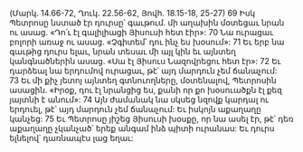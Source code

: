 (Մարկ. 14.66-72, Ղուկ. 22.56-62, Յովհ. 18.15-18, 25-27)
69 Իսկ Պետրոսը նստած էր դուրսը՝ գաւթում. մի աղախին մօտեցաւ նրան ու ասաց. «Դո՛ւ էլ գալիլիացի Յիսուսի հետ էիր»: 70 Նա ուրացաւ բոլորի առաջ ու ասաց. «Չգիտեմ՝ դու ինչ ես խօսում»: 71 Եւ երբ նա գաւթից դուրս ելաւ, նրան տեսաւ մի այլ կին եւ այնտեղ կանգնածներին ասաց. «Սա էլ Յիսուս Նազովրեցու հետ էր»: 72 Եւ դարձեալ նա երդումով ուրացաւ, թէ՝ այդ մարդուն չեմ ճանաչում: 73 Եւ մի քիչ յետոյ այնտեղ գտնուողները, մօտենալով, Պետրոսին ասացին. «Իրօք, դու էլ նրանցից ես, քանի որ քո խօսուածքն էլ քեզ յայտնի է անում»: 74 Այն ժամանակ նա սկսեց նզովք կարդալ ու երդուել, թէ՝ այդ մարդուն չեմ ճանաչում: Եւ իսկոյն աքաղաղը կանչեց: 75 Եւ Պետրոսը յիշեց Յիսուսի խօսքը, որ նա ասել էր, թէ՝ դեռ աքաղաղը չկանչած՝ երեք անգամ ինձ պիտի ուրանաս: Եւ դուրս ելնելով՝ դառնապէս լաց եղաւ:
